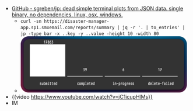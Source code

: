 - [GitHub - sgreben/jp: dead simple terminal plots from JSON data. single binary, no dependencies. linux, osx, windows.](https://github.com/sgreben/jp)
	- `curl -sn https://disaster-manager-app.sp1.smxemail.com/reports/summary | jq -r '. | to_entries' | jp -type bar -x ..key -y ..value -height 10 -width 80`
	- ![SCR-20250613-nfcz.png](../assets/SCR-20250613-nfcz_1749783201520_0.png)
- {{video https://www.youtube.com/watch?v=jC1icupHlMs}}
- IM